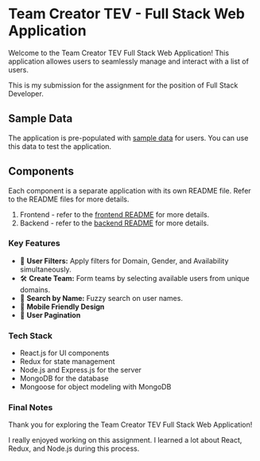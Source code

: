 # Team Creator TEV - Full Stack Web Application

Welcome to the Team Creator TEV Full Stack Web Application! This application allowes users to seamlessly manage and interact with a list of users.

This is my submission for the assignment for the position of Full Stack Developer.
## Sample Data
The application is pre-populated with [sample data](./mock_data.json) for users. You can use this data to test the application.
## Components
Each component is a separate application with its own README file. Refer to the README files for more details.
1. Frontend - refer to the [frontend README](./TEV-frontend/README.md) for more details.
2. Backend - refer to the [backend README](./TEV-backend/README.md) for more details.

### Key Features

- 🎯 **User Filters:** Apply filters for Domain, Gender, and Availability simultaneously.
- 🛠️ **Create Team:** Form teams by selecting available users from unique domains.
- 🔎 **Search by Name:** Fuzzy search on user names.
- 📱 **Mobile Friendly Design**
- 🔄 **User Pagination** 

### Tech Stack

- React.js for UI components
- Redux for state management
- Node.js and Express.js for the server
- MongoDB for the database
- Mongoose for object modeling with MongoDB

### Final Notes
Thank you for exploring the Team Creator TEV Full Stack Web Application!

I really enjoyed working on this assignment. I learned a lot about React, Redux, and Node.js during this process.


